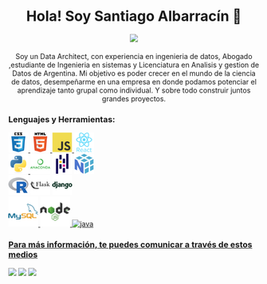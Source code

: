 <div align="center">
    <h1>Hola! Soy Santiago Albarracín 👋</h1> 
</div>

<div align="center">
    <img src="https://i.postimg.cc/SQ7B8X1H/1614033309435-1.jpg">
    <div>
        <br>
        Soy un Data Architect, con experiencia en ingenieria de datos, Abogado ,estudiante de Ingenieria en sistemas y Licenciatura en Analisis y gestion de Datos de Argentina.
        Mi objetivo es poder crecer en el mundo de la ciencia de datos, desempeñarme en una empresa en donde podamos potenciar el aprendizaje tanto grupal como individual. Y sobre todo construir juntos grandes proyectos.
    </div>
</div>

<div align="center">
    <h3 align="left">Lenguajes y Herramientas:</h3>
    <p align="left"><a href="https://www.w3schools.com/css/" target="_blank"> <img src="https://raw.githubusercontent.com/devicons/devicon/master/icons/css3/css3-original-wordmark.svg" alt="css3" width="40" height="40"/> </a> <a href="https://www.w3.org/html/" target="_blank"> <img src="https://raw.githubusercontent.com/devicons/devicon/master/icons/html5/html5-original-wordmark.svg" alt="html5" width="40" height="40"/> </a> <a href="https://developer.mozilla.org/en-US/docs/Web/JavaScript" target="_blank"> <img src="https://raw.githubusercontent.com/devicons/devicon/master/icons/javascript/javascript-original.svg" alt="javascript" width="40" height="40"/> </a> <a href="https://reactjs.org/" target="_blank"> <img src="https://raw.githubusercontent.com/devicons/devicon/master/icons/react/react-original-wordmark.svg" alt="react" width="40" height="40"/> </a> <a href="https://www.python.org" target="_blank">
        <br>
        <img src="https://raw.githubusercontent.com/devicons/devicon/master/icons/python/python-original.svg" alt="python" width="40" height="40"/> </a> <img src=https://github.com/devicons/devicon/blob/master/icons/anaconda/anaconda-original-wordmark.svg width="40" height="40">   
        <img src=https://github.com/devicons/devicon/blob/master/icons/pandas/pandas-original.svg width="40" height="40">   
        <img src=https://github.com/devicons/devicon/blob/master/icons/numpy/numpy-original.svg width="40" height="40">   
        <br>
        <img src=https://github.com/devicons/devicon/blob/master/icons/r/r-original.svg width="40" height="40">   
        <img src=https://github.com/devicons/devicon/blob/master/icons/flask/flask-original-wordmark.svg width="40" height="40">  
        <img src=https://github.com/devicons/devicon/blob/master/icons/django/django-plain-wordmark.svg width="40" height="40">  
        
<br>
        <a href="https://www.mysql.com/" target="_blank"> <img src="https://raw.githubusercontent.com/devicons/devicon/master/icons/mysql/mysql-original-wordmark.svg" alt="mysql" width="60" height="60"/> </a> <a href="https://nodejs.org" target="_blank"> <img src="https://raw.githubusercontent.com/devicons/devicon/master/icons/nodejs/nodejs-original-wordmark.svg" alt="nodejs" width="60" height="60"/> </a>   <a href="https://www.java.com/es/" target="_blank"> <img src="https://cdn.icon-icons.com/icons2/2415/PNG/512/java_original_logo_icon_146458.png" alt="java" width="50" height="50"/> </a>  <a href="https://github.com/devicons/devicon/blob/master/icons/anaconda/anaconda-original.svg" </a> </p>
</div>


<h3>Para más información, te puedes comunicar a través de estos medios</h3>


<a href="https://www.linkedin.com/in/santiago-albarracin-49ab2a1b4/"><img src="https://img.shields.io/badge/LinkedIn-0077B5?style=for-the-badge&logo=linkedin&logoColor=white"></a>
<a href="mailto:albarracinsantiago24@gmail.com"><img src="https://img.shields.io/badge/Gmail-D14836?style=for-the-badge&logo=gmail&logoColor=white"></a>
<a href="https://api.whatsapp.com/send?phone=5493815470882"><img src="https://img.shields.io/badge/WhatsApp-25D366?style=for-the-badge&logo=whatsapp&logoColor=white"></a>

